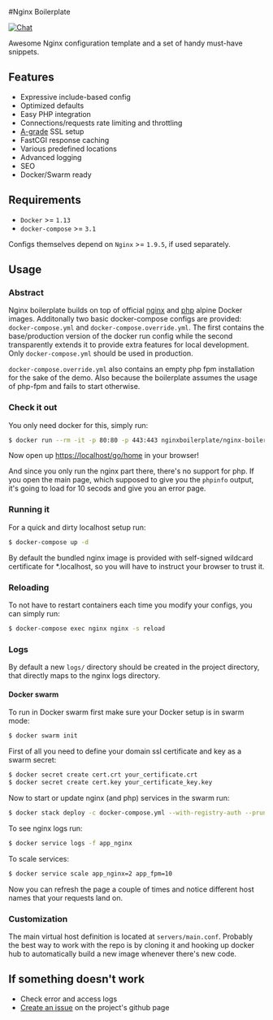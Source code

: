 #Nginx Boilerplate 

[![Chat](https://img.shields.io/gitter/room/gitterHQ/gitter.svg)](https://gitter.im/nginx-boilerplate/nginx-boilerplate)

Awesome Nginx configuration template and a set of handy must-have snippets.

## Features
 * Expressive include-based config
 * Optimized defaults
 * Easy PHP integration
 * Connections/requests rate limiting and throttling
 * [A-grade](https://www.ssllabs.com/ssltest/analyze.html) SSL setup
 * FastCGI response caching
 * Various predefined locations
 * Advanced logging
 * SEO
 * Docker/Swarm ready

## Requirements
 * `Docker` >= `1.13`
 * `docker-compose` >= `3.1`
 
Configs themselves depend on `Nginx` >= `1.9.5`, if used separately.
 
## Usage

### Abstract
Nginx boilerplate builds on top of official [nginx](https://hub.docker.com/_/nginx/) and [php](https://hub.docker.com/_/php/) alpine Docker images.
Additonally two basic docker-compose configs are provided: `docker-compose.yml` and `docker-compose.override.yml`.
The first contains the base/production version of the docker run config while the second transparently extends it to provide extra features for local development.
Only `docker-compose.yml` should be used in production.

`docker-compose.override.yml` also contains an empty php fpm installation for the sake of the demo. Also because the boilerplate assumes the usage of php-fpm and fails to start otherwise.

### Check it out

You only need docker for this, simply run:

```bash
$ docker run --rm -it -p 80:80 -p 443:443 nginxboilerplate/nginx-boilerplate
```

Now open up [https://localhost/go/home](https://localhost/go/home) in your browser!

And since you only run the nginx part there, there's no support for php.
If you open the main page, which supposed to give you the `phpinfo` output, it's going to load for 10 secods and give you an error page.  

### Running it

For a quick and dirty localhost setup run:
```bash
$ docker-compose up -d
```

By default the bundled nginx image is provided with self-signed wildcard certificate for *.localhost, so you will have to instruct your browser to trust it.

### Reloading
To not have to restart containers each time you modify your configs, you can simply run:

```bash
$ docker-compose exec nginx nginx -s reload
```

### Logs
By default a new `logs/` directory should be created in the project directory, that directly maps to the nginx logs directory. 

#### Docker swarm
To run in Docker swarm first make sure your Docker setup is in swarm mode:

```bash
$ docker swarm init
```

First of all you need to define your domain ssl certificate and key as a swarm secret:

```bash
$ docker secret create cert.crt your_certificate.crt
$ docker secret create cert.key your_certificate_key.key
```

Now to start or update nginx (and php) services in the swarm run:

```bash
$ docker stack deploy -c docker-compose.yml --with-registry-auth --prune app
```

To see nginx logs run:
```bash
$ docker service logs -f app_nginx
```

To scale services:
```bash
$ docker service scale app_nginx=2 app_fpm=10
```

Now you can refresh the page a couple of times and notice different host names that your requests land on.

### Customization

The main virtual host definition is located at `servers/main.conf`.
Probably the best way to work with the repo is by cloning it and hooking up docker hub to automatically build a new image whenever there's new code.
 

## If something doesn't work
 * Check error and access logs
 * [Create an issue](https://github.com/nginx-boilerplate/nginx-boilerplate/issues/new) on the project's github page

